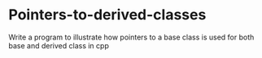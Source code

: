 # Pointers-to-derived-classes
Write a program to illustrate how pointers to a base  class is used for both base and derived class in cpp
